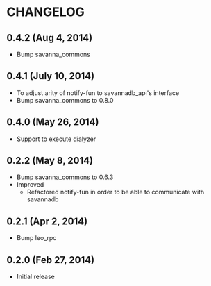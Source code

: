 # CHANGELOG

## 0.4.2 (Aug 4, 2014)

* Bump savanna_commons

## 0.4.1 (July 10, 2014)

* To adjust arity of notify-fun to savannadb_api's interface
* Bump savanna_commons to 0.8.0


## 0.4.0 (May 26, 2014)

* Support to execute dialyzer


## 0.2.2 (May 8, 2014)

* Bump savanna_commons to 0.6.3
* Improved
    * Refactored notify-fun in order to be able to communicate with savannadb


## 0.2.1 (Apr 2, 2014)

* Bump leo_rpc


## 0.2.0 (Feb 27, 2014)

* Initial release
